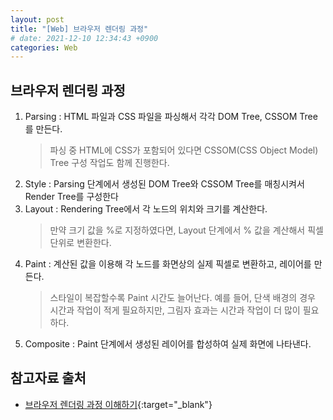 ```yaml
---
layout: post
title: "[Web] 브라우저 렌더링 과정"
# date: 2021-12-10 12:34:43 +0900
categories: Web
---
```

## 브라우저 렌더링 과정
1. Parsing : HTML 파일과 CSS 파일을 파싱해서 각각 DOM Tree, CSSOM Tree를 만든다.
    > 파싱 중 HTML에 CSS가 포함되어 있다면 CSSOM(CSS Object Model) Tree 구성 작업도 함께 진행한다.
2. Style : Parsing 단계에서 생성된 DOM Tree와 CSSOM Tree를 매칭시켜서 Render Tree를 구성한다
3. Layout : Rendering Tree에서 각 노드의 위치와 크기를 계산한다.
    > 만약 크기 값을 %로 지정하였다면, Layout 단계에서 % 값을 계산해서 픽셀 단위로 변환한다. 
4. Paint : 계산된 값을 이용해 각 노드를 화면상의 실제 픽셀로 변환하고, 레이어를 만든다.
    >  스타일이 복잡할수록 Paint 시간도 늘어난다. 예를 들어, 단색 배경의 경우 시간과 작업이 적게 필요하지만, 그림자 효과는 시간과 작업이 더 많이 필요하다.
5. Composite : Paint 단계에서 생성된 레이어를 합성하여 실제 화면에 나타낸다.

## 참고자료 출처
- [브라우저 렌더링 과정 이해하기](https://tecoble.techcourse.co.kr/post/2021-10-24-browser-rendering/){:target="\_blank"}
